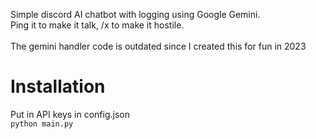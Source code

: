 Simple discord AI chatbot with logging using Google Gemini. <br>
Ping it to make it talk, /x to make it hostile.
<br><br>
The gemini handler code is outdated since I created this for fun in 2023
# Installation
Put in API keys in config.json
<br>`python main.py`
